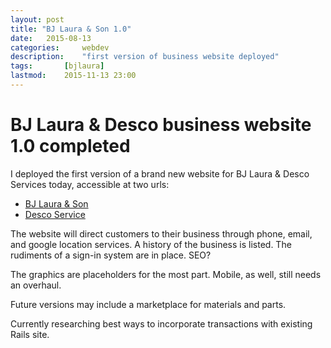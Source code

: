```yaml
---
layout: post
title: "BJ Laura & Son 1.0"
date: 	2015-08-13
categories: 	webdev
description:	"first version of business website deployed"
tags:		[bjlaura]
lastmod:	2015-11-13 23:00
---
```

# BJ Laura & Desco business website 1.0 completed

I deployed the first version of a brand new website for BJ Laura & Desco Services today, accessible at two urls:

*	[BJ Laura & Son][bjl]
*	[Desco Service][desco]

The website will direct customers to their business through phone, email, and google location services.  A history of the business is listed.  The rudiments of a sign-in system are in place.  SEO?

The graphics are placeholders for the most part.  Mobile, as well, still needs an overhaul.

Future versions may include a marketplace for materials and parts.

Currently researching best ways to incorporate transactions with existing Rails site.

[bjl]:      http://www.bjlaura.com
[desco]:		http://www.descoservice.com
